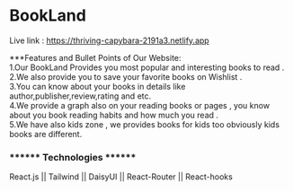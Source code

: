 # BookLand 

Live link : https://thriving-capybara-2191a3.netlify.app

***Features and Bullet Points of Our Website: <br/>
1.Our BookLand Provides you most popular and interesting books to read . <br/>
2.We also provide you to  save your favorite books on Wishlist . <br/>
3.You can know about your books in details like author,publisher,review,rating and etc. <br/>
4.We provide a graph also on your reading books or pages , you know about you book reading  habits and how much you read .   <br/>
5.We  have also kids zone  , we provides books for kids too obviously kids books are different.


<h3>****** Technologies ******</h3>
React.js || Tailwind || DaisyUI || React-Router || React-hooks

